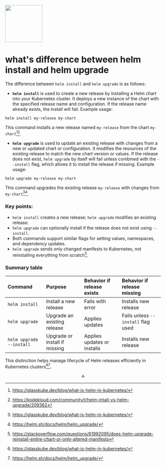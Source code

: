 <img src="https://r2cdn.perplexity.ai/pplx-full-logo-primary-dark%402x.png" class="logo" width="120"/>

# what's difference between helm install and helm upgrade

The difference between `helm install` and `helm upgrade` is as follows:

- **`helm install`** is used to create a new release by installing a Helm chart into your Kubernetes cluster. It deploys a new instance of the chart with the specified release name and configuration. If the release name already exists, the install will fail.
Example usage:

```
helm install my-release my-chart
```

This command installs a new release named `my-release` from the chart `my-chart`[^1][^2].
- **`helm upgrade`** is used to update an existing release with changes from a new or updated chart or configuration. It modifies the resources of the existing release to match the new chart version or values. If the release does not exist, `helm upgrade` by itself will fail unless combined with the `--install` flag, which allows it to install the release if missing.
Example usage:

```
helm upgrade my-release my-chart
```

This command upgrades the existing release `my-release` with changes from `my-chart`[^1][^3].


### Key points:

- `helm install` creates a new release; `helm upgrade` modifies an existing release.
- `helm upgrade` can optionally install if the release does not exist using `--install`.
- Both commands support similar flags for setting values, namespaces, and dependency updates.
- `helm upgrade` sends only changed manifests to Kubernetes, not reinstalling everything from scratch[^5].


### Summary table

| Command | Purpose | Behavior if release exists | Behavior if release missing |
| :-- | :-- | :-- | :-- |
| `helm install` | Install a new release | Fails with error | Installs new release |
| `helm upgrade` | Upgrade an existing release | Applies updates | Fails unless `--install` flag used |
| `helm upgrade --install` | Upgrade or install if missing | Applies updates or installs | Installs new release |

This distinction helps manage lifecycle of Helm releases efficiently in Kubernetes clusters[^1][^3].

<div style="text-align: center">⁂</div>

[^1]: https://glasskube.dev/blog/what-is-helm-in-kubernetes/

[^2]: https://kodekloud.com/community/t/helm-intall-vs-helm-upgrade/209362

[^3]: https://helm.sh/docs/helm/helm_upgrade/

[^4]: https://www.microfocus.com/documentation/securelogin/9.1/slae_installation_config_guide/t4fyvi485xwx.html

[^5]: https://stackoverflow.com/questions/61992095/does-helm-upgrade-reinstall-entire-chart-or-only-altered-manifests

[^6]: https://helm.sh/docs/intro/using_helm/

[^7]: https://github.com/helm/helm/issues/3353

[^8]: https://www.reddit.com/r/kubernetes/comments/10efdmq/helm_makes_it_overly_complex_or_is_it_just_me/


